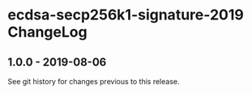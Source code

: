 # ecdsa-secp256k1-signature-2019 ChangeLog

## 1.0.0 - 2019-08-06

See git history for changes previous to this release.
